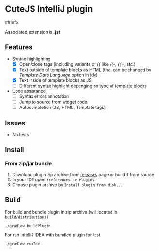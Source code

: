 # CuteJS IntelliJ plugin

##Info

Associated extension is **.jst**

## Features

- Syntax highlighting
  - [x] Open/close tags (including variants of *{{* like *{{-*, *{{=*, etc.)
  - [x] Text outside of template blocks as HTML (that can be changed by *Template Data Language* option in ide)
  - [x] Text inside of template blocks as JS
  - [ ] Different syntax highlight depenging on type of template blocks
- Code assistance
  - [ ] Syntax errors annotation
  - [ ] Jump to source from widget code
  - [ ] Autocompletion (JS, HTML, Template tags)
  
## Issues

- No tests

## Install

### From zip/jar bundle

1. Download plugin zip archive from [releases](https://github.com/interfaced/cutejs-intellij-plugin/releases) page or build it from source
2. In your IDE open `Preferences -> Plugins`
3. Choose plugin archive by `Install plugin from disk...`

## Build

For build and bundle plugin in zip archive (will located in `build/distributions`)

```
./gradlew buildPlugin
```

For run IntelliJ IDEA with bundled plugin for test

```
./gradlew runIde
```